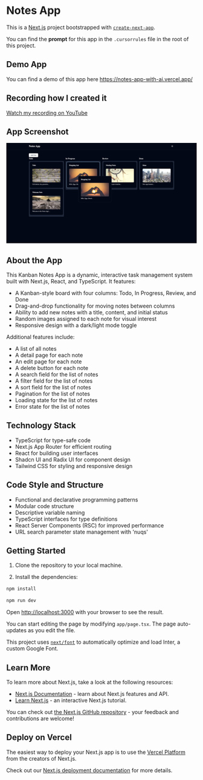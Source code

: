 # Notes App

This is a [Next.js](https://nextjs.org/) project bootstrapped with [`create-next-app`](https://github.com/vercel/next.js/tree/canary/packages/create-next-app).

You can find the **prompt** for this app in the `.cursorrules` file in the root of this project.

## Demo App
You can find a demo of this app here https://notes-app-with-ai.vercel.app/

## Recording how I created it
[Watch my recording on YouTube](https://youtu.be/5mzwwtVewSo)

## App Screenshot

[![App Demo](app-demo.png)](https://www.youtube.com/watch?v=5mzwwtVewSo)

## About the App

This Kanban Notes App is a dynamic, interactive task management system built with Next.js, React, and TypeScript. It features:

- A Kanban-style board with four columns: Todo, In Progress, Review, and Done
- Drag-and-drop functionality for moving notes between columns
- Ability to add new notes with a title, content, and initial status
- Random images assigned to each note for visual interest
- Responsive design with a dark/light mode toggle

Additional features include:
- A list of all notes
- A detail page for each note
- An edit page for each note
- A delete button for each note
- A search field for the list of notes
- A filter field for the list of notes
- A sort field for the list of notes
- Pagination for the list of notes
- Loading state for the list of notes
- Error state for the list of notes

## Technology Stack

- TypeScript for type-safe code
- Next.js App Router for efficient routing
- React for building user interfaces
- Shadcn UI and Radix UI for component design
- Tailwind CSS for styling and responsive design

## Code Style and Structure

- Functional and declarative programming patterns
- Modular code structure
- Descriptive variable naming
- TypeScript interfaces for type definitions
- React Server Components (RSC) for improved performance
- URL search parameter state management with 'nuqs'

## Getting Started

1. Clone the repository to your local machine.

2. Install the dependencies:

```bash
npm install
```

```bash
npm run dev
```

Open [http://localhost:3000](http://localhost:3000) with your browser to see the result.

You can start editing the page by modifying `app/page.tsx`. The page auto-updates as you edit the file.

This project uses [`next/font`](https://nextjs.org/docs/basic-features/font-optimization) to automatically optimize and load Inter, a custom Google Font.

## Learn More

To learn more about Next.js, take a look at the following resources:

- [Next.js Documentation](https://nextjs.org/docs) - learn about Next.js features and API.
- [Learn Next.js](https://nextjs.org/learn) - an interactive Next.js tutorial.

You can check out [the Next.js GitHub repository](https://github.com/vercel/next.js/) - your feedback and contributions are welcome!

## Deploy on Vercel

The easiest way to deploy your Next.js app is to use the [Vercel Platform](https://vercel.com/new?utm_medium=default-template&filter=next.js&utm_source=create-next-app&utm_campaign=create-next-app-readme) from the creators of Next.js.

Check out our [Next.js deployment documentation](https://nextjs.org/docs/deployment) for more details.
